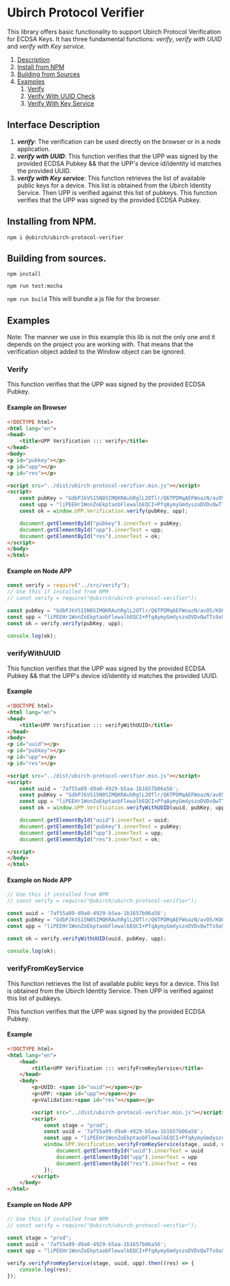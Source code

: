 # Ubirch Protocol Verifier

This library offers basic functionality to support Ubirch Protocol Verification for ECDSA Keys. It has
three fundamental functions: _verify_, _verify with UUID_ and _verify with Key service_.

1. [Description](#description)
1. [Install from NPM](#installing-from-npm)
2. [Building from Sources](#building-from-sources)
3. [Examples](#examples)
    1. [Verify](#verify)
    2. [Verify With UUID Check](#verifywithuuid)
    3. [Verify With Key Service](#verifyfromkeyservice)

## Interface Description

1. **_verify_**: The verification can be used directly on the browser or in a node application.
2. **_verify with UUID_**: This function verifies that the UPP was signed by the provided ECDSA Pubkey && that the UPP's device id/identity id matches the provided UUID.
3. **_verify with Key service_**: This function retrieves the list of available public keys for a device. This list is obtained from the Ubirch Identity Service. Then UPP is verified against this list of pubkeys.
This function verifies that the UPP was signed by the provided ECDSA Pubkey.
    
## Installing from NPM.

`npm i @ubirch/ubirch-protocol-verifier`

## Building from sources.


`npm install`

`npm run test:mocha`

`npm run build` This will bundle a js file for the browser.

## Examples

Note: The manner we use in this example this lib is not the only one and it depends on the project you are working with.
That means that the verification object added to the Window object can be ignored.

### Verify

This function verifies that the UPP was signed by the provided ECDSA Pubkey.

#### Example on Browser

```html
<!DOCTYPE html>
<html lang="en">
<head>
    <title>UPP Verification ::: verify</title>
</head>
<body>
<p id="pubkey"></p>
<p id="upp"></p>
<p id="res"></p>

<script src="../dist/ubirch-protocol-verifier.min.js"></script>
<script>
    const pubKey = "GdbPJkVS15N0SIMQKRAuhRglL2OTlr/Q6TPDMqAEFWoazN/avO5/KO0iSjOKrUa7qWgiEB8Zw/QMzn8y1XB51Q==";
    const upp = "liPEEHr1WonZoEkptaobFlewalbEQCI+PfqAymyGmdyszoDVDvQwTTs9aSLfDwFr163jyiXpKfpaddpkR6g7DtfaCz/4IJyRLostPO2PWsgwigqW9G8AxCB01pV0Aw5ngFA9RXBpJ8nu+dT8chghOj1goS4O38ZWisRATv0reU41YtXKJp6lpXh5Jt5buq4n17sBbVm3GLyiAeTmSGuAEQcxbE7j7UhOQLg8uR1Oj/Ql2tbKmhRCzR5jWg==";
    const ok = window.UPP.Verification.verify(pubKey, upp);

    document.getElementById("pubkey").innerText = pubKey;
    document.getElementById("upp").innerText = upp;
    document.getElementById("res").innerText = ok;
</script>
</body>
</html>

```

#### Example on Node APP

```js
const verify = require("../src/verify");
// Use this if installed from NPM
// const verify = require("@ubirch/ubirch-protocol-verifier"); 

const pubKey = "GdbPJkVS15N0SIMQKRAuhRglL2OTlr/Q6TPDMqAEFWoazN/avO5/KO0iSjOKrUa7qWgiEB8Zw/QMzn8y1XB51Q==";
const upp = "liPEEHr1WonZoEkptaobFlewalbEQCI+PfqAymyGmdyszoDVDvQwTTs9aSLfDwFr163jyiXpKfpaddpkR6g7DtfaCz/4IJyRLostPO2PWsgwigqW9G8AxCB01pV0Aw5ngFA9RXBpJ8nu+dT8chghOj1goS4O38ZWisRATv0reU41YtXKJp6lpXh5Jt5buq4n17sBbVm3GLyiAeTmSGuAEQcxbE7j7UhOQLg8uR1Oj/Ql2tbKmhRCzR5jWg==";
const ok = verify.verify(pubKey, upp);

console.log(ok);
```

### verifyWithUUID

This function verifies that the UPP was signed by the provided ECDSA Pubkey && that the UPP's device id/identity id matches the provided UUID.

#### Example

```html
<!DOCTYPE html>
<html lang="en">
<head>
    <title>UPP Verification ::: verifyWithUUID</title>
</head>
<body>
<p id="uuid"></p>
<p id="pubkey"></p>
<p id="upp"></p>
<p id="res"></p>

<script src="../dist/ubirch-protocol-verifier.min.js"></script>
<script>
    const uuid = '7af55a89-d9a0-4929-b5aa-1b1657b06a56';
    const pubKey = "GdbPJkVS15N0SIMQKRAuhRglL2OTlr/Q6TPDMqAEFWoazN/avO5/KO0iSjOKrUa7qWgiEB8Zw/QMzn8y1XB51Q==";
    const upp = "liPEEHr1WonZoEkptaobFlewalbEQCI+PfqAymyGmdyszoDVDvQwTTs9aSLfDwFr163jyiXpKfpaddpkR6g7DtfaCz/4IJyRLostPO2PWsgwigqW9G8AxCB01pV0Aw5ngFA9RXBpJ8nu+dT8chghOj1goS4O38ZWisRATv0reU41YtXKJp6lpXh5Jt5buq4n17sBbVm3GLyiAeTmSGuAEQcxbE7j7UhOQLg8uR1Oj/Ql2tbKmhRCzR5jWg==";
    const ok = window.UPP.Verification.verifyWithUUID(uuid, pubKey, upp);

    document.getElementById("uuid").innerText = uuid;
    document.getElementById("pubkey").innerText = pubKey;
    document.getElementById("upp").innerText = upp;
    document.getElementById("res").innerText = ok;

</script>
</body>
</html>
```

#### Example on Node APP

```js
// Use this if installed from NPM
// const verify = require("@ubirch/ubirch-protocol-verifier");

const uuid = '7af55a89-d9a0-4929-b5aa-1b1657b06a56';
const pubKey = "GdbPJkVS15N0SIMQKRAuhRglL2OTlr/Q6TPDMqAEFWoazN/avO5/KO0iSjOKrUa7qWgiEB8Zw/QMzn8y1XB51Q==";
const upp = "liPEEHr1WonZoEkptaobFlewalbEQCI+PfqAymyGmdyszoDVDvQwTTs9aSLfDwFr163jyiXpKfpaddpkR6g7DtfaCz/4IJyRLostPO2PWsgwigqW9G8AxCB01pV0Aw5ngFA9RXBpJ8nu+dT8chghOj1goS4O38ZWisRATv0reU41YtXKJp6lpXh5Jt5buq4n17sBbVm3GLyiAeTmSGuAEQcxbE7j7UhOQLg8uR1Oj/Ql2tbKmhRCzR5jWg==";

const ok = verify.verifyWithUUID(uuid, pubKey, upp);

console.log(ok);
```

### verifyFromKeyService

This function retrieves the list of available public keys for a device. This list is obtained from the Ubirch Identity Service. Then UPP is verified
against this list of pubkeys.

This function verifies that the UPP was signed by the provided ECDSA Pubkey.



#### Example

```html
<!DOCTYPE html>
<html lang="en">
    <head>
        <title>UPP Verification ::: verifyFromKeyService</title>
    </head>
    <body>
        <p>UUID: <span id="uuid"></span></p>
        <p>UPP: <span id="upp"></span></p>
        <p>Validation:<span id="res"></span></p>

        <script src="../dist/ubirch-protocol-verifier.min.js"></script>
        <script>
            const stage = "prod";
            const uuid = '7af55a89-d9a0-4929-b5aa-1b1657b06a56';
            const upp = "liPEEHr1WonZoEkptaobFlewalbEQCI+PfqAymyGmdyszoDVDvQwTTs9aSLfDwFr163jyiXpKfpaddpkR6g7DtfaCz/4IJyRLostPO2PWsgwigqW9G8AxCB01pV0Aw5ngFA9RXBpJ8nu+dT8chghOj1goS4O38ZWisRATv0reU41YtXKJp6lpXh5Jt5buq4n17sBbVm3GLyiAeTmSGuAEQcxbE7j7UhOQLg8uR1Oj/Ql2tbKmhRCzR5jWg==";
            window.UPP.Verification.verifyFromKeyService(stage, uuid, upp).then((res) => {
                document.getElementById("uuid").innerText = uuid
                document.getElementById("upp").innerText = upp
                document.getElementById("res").innerText = res
            });
        </script>
    </body>
</html>
```

#### Example on Node APP

```js
// Use this if installed from NPM
// const verify = require("@ubirch/ubirch-protocol-verifier");

const stage = "prod";
const uuid = '7af55a89-d9a0-4929-b5aa-1b1657b06a56';
const upp = "liPEEHr1WonZoEkptaobFlewalbEQCI+PfqAymyGmdyszoDVDvQwTTs9aSLfDwFr163jyiXpKfpaddpkR6g7DtfaCz/4IJyRLostPO2PWsgwigqW9G8AxCB01pV0Aw5ngFA9RXBpJ8nu+dT8chghOj1goS4O38ZWisRATv0reU41YtXKJp6lpXh5Jt5buq4n17sBbVm3GLyiAeTmSGuAEQcxbE7j7UhOQLg8uR1Oj/Ql2tbKmhRCzR5jWg==";

verify.verifyFromKeyService(stage, uuid, upp).then((res) => {
    console.log(res);
});

```

